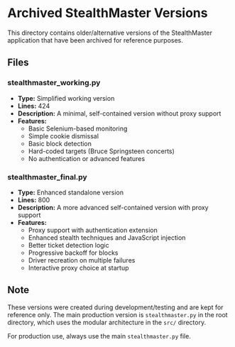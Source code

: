 # Archived StealthMaster Versions

This directory contains older/alternative versions of the StealthMaster application that have been archived for reference purposes.

## Files

### stealthmaster_working.py
- **Type:** Simplified working version
- **Lines:** 424
- **Description:** A minimal, self-contained version without proxy support
- **Features:**
  - Basic Selenium-based monitoring
  - Simple cookie dismissal
  - Basic block detection
  - Hard-coded targets (Bruce Springsteen concerts)
  - No authentication or advanced features

### stealthmaster_final.py
- **Type:** Enhanced standalone version
- **Lines:** 800
- **Description:** A more advanced self-contained version with proxy support
- **Features:**
  - Proxy support with authentication extension
  - Enhanced stealth techniques and JavaScript injection
  - Better ticket detection logic
  - Progressive backoff for blocks
  - Driver recreation on multiple failures
  - Interactive proxy choice at startup

## Note
These versions were created during development/testing and are kept for reference only. The main production version is `stealthmaster.py` in the root directory, which uses the modular architecture in the `src/` directory.

For production use, always use the main `stealthmaster.py` file.